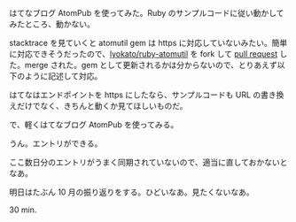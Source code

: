はてなブログ AtomPub を使ってみた。Ruby のサンプルコードに従い動かしてみたところ、動かない。

stacktrace を見ていくと atomutil gem は https に対応していないみたい。簡単に対応できそうだったので、[lyokato/ruby-atomutil][lyokato/ruby-atomutil] を fork して [pull request][lyokato/ruby-atomutil/pull/1] した。merge された。gem として更新されるかは分からないので、とりあえず以下のように記述して対応。

<script src="https://gist.github.com/bouzuya/7291697.js"></script>

はてなはエンドポイントを https にしたなら、サンプルコードも URL の書き換えだけでなく、きちんと動くか見てほしいものだ。

で、軽くはてなブログ AtomPub を使ってみる。

<script src="https://gist.github.com/bouzuya/7292111.js"></script>

うん。エントリができる。

ここ数日分のエントリがうまく同期されていないので、適当に直しておかないとなあ。

明日はたぶん 10 月の振り返りをする。ひどいなあ。見たくないなあ。

30 min.

[lyokato/ruby-atomutil]: https://github.com/lyokato/ruby-atomutil
[lyokato/ruby-atomutil/pull/1]: https://github.com/lyokato/ruby-atomutil/pull/1

